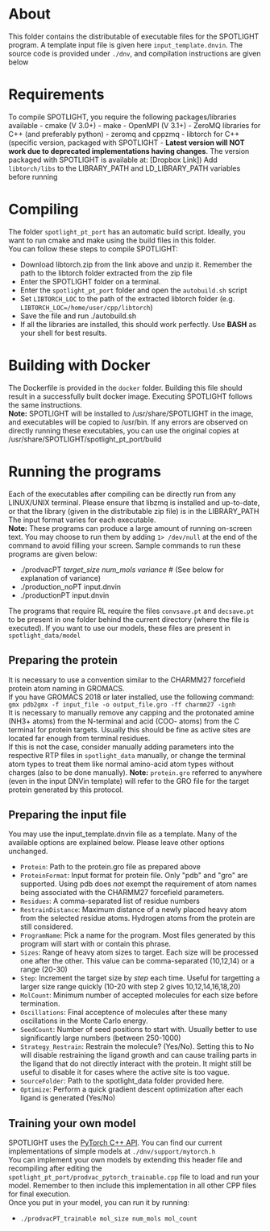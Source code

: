 # About
This folder contains the distributable of executable files for the SPOTLIGHT program. A template input file is given here `input_template.dnvin`.
The source code is provided under `./dnv`, and compilation instructions are given below

# Requirements
To compile SPOTLIGHT, you require the following packages/libraries available
    - cmake (V 3.0+)
    - make
    - OpenMPI (V 3.1+)
    - ZeroMQ libraries for C++ (and preferably python) - zeromq and cppzmq
    - libtorch for C++ (specific version, packaged with SPOTLIGHT - **Latest version will NOT work due to deprecated implementations having changes**. The version packaged with SPOTLIGHT is available at: [Dropbox Link])
    Add `libtorch/libs` to the LIBRARY\_PATH and LD\_LIBRARY\_PATH variables before running

# Compiling
The folder `spotlight_pt_port` has an automatic build script. Ideally, you want to run cmake and make using the build files in this folder.<br/>
You can follow these steps to compile SPOTLIGHT:
- Download libtorch.zip from the link above and unzip it. Remember the path to the libtorch folder extracted from the zip file
- Enter the SPOTLIGHT folder on a terminal.
- Enter the `spotlight_pt_port` folder and open the `autobuild.sh` script
- Set `LIBTORCH_LOC` to the path of the extracted libtorch folder (e.g. `LIBTORCH_LOC=/home/user/cpp/libtorch`)
- Save the file and run ./autobuild.sh
- If all the libraries are installed, this should work perfectly. Use **BASH** as your shell for best results.

# Building with Docker
The Dockerfile is provided in the `docker` folder. Building this file should result in a successfully built docker image. Executing SPOTLIGHT follows the same instructions.<br/>
**Note:** SPOTLIGHT will be installed to /usr/share/SPOTLIGHT in the image, and executables will be copied to /usr/bin. If any errors are observed on directly running these executables, you can use the original copies at /usr/share/SPOTLIGHT/spotlight\_pt\_port/build

# Running the programs
Each of the executables after compiling can be directly run from any LINUX/UNIX terminal. Please ensure that libzmq is installed and up-to-date, or that the library (given in the distributable zip file) is in the LIBRARY\_PATH<br/>
The input format varies for each executable.<br/>
**Note:** These programs can produce a large amount of running on-screen text. You may choose to run them by adding `1> /dev/null` at the end of the command to avoid filling your screen.
Sample commands to run these programs are given below:

- ./prodvacPT *target\_size* *num\_mols* *variance* # (See below for explanation of variance)
- ./production\_noPT input.dnvin
- ./productionPT input.dnvin

The programs that require RL require the files `convsave.pt` and `decsave.pt` to be present in one folder behind the current directory (where the file is executed). 
If you want to use our models, these files are present in `spotlight_data/model`

## Preparing the protein
It is necessary to use a convention similar to the CHARMM27 forcefield protein atom naming in GROMACS.<br/>
If you have GROMACS 2018 or later installed, use the following command:<br/>
    `gmx pdb2gmx -f input_file -o output_file.gro -ff charmm27 -ignh`<br/>
It is necessary to manually remove any capping and the protonated amine (NH3+ atoms) from the N-terminal and acid (COO- atoms) from the C terminal for protein targets. Usually this should be fine as active sites are located far enough from terminal residues.<br/>
If this is not the case, consider manually adding parameters into the respective RTP files in `spotlight_data` manually, or change the terminal atom types to treat them like normal amino-acid atom types without charges (also to be done manually).
**Note:** `protein.gro` referred to anywhere (even in the input DNVin template) will refer to the GRO file for the target protein generated by this protocol.

## Preparing the input file
You may use the input\_template.dnvin file as a template. Many of the available options are explained below. Please leave other options unchanged.
- `Protein`: Path to the protein.gro file as prepared above
- `ProteinFormat`: Input format for protein file. Only "pdb" and "gro" are supported. Using pdb does *not* exempt the requirement of atom names being associated with the CHARMM27 forcefield parameters.
- `Residues`: A comma-separated list of residue numbers
- `RestrainDistance`: Maximum distance of a newly placed heavy atom from the selected residue atoms. Hydrogen atoms from the protein are still considered.
- `ProgramName`: Pick a name for the program. Most files generated by this program will start with or contain this phrase.
- `Sizes`: Range of heavy atom sizes to target. Each size will be processed one after the other. This value can be comma-separated (10,12,14) or a range (20-30)
- `Step`: Increment the target size by *step* each time. Useful for targetting a larger size range quickly (10-20 with step 2 gives 10,12,14,16,18,20)
- `MolCount`: Minimum number of accepted molecules for each size before termination.
- `Oscillations`: Final acceptence of molecules after these many oscillations in the Monte Carlo energy.
- `SeedCount`: Number of seed positions to start with. Usually better to use significantly large numbers (between 250-1000)
- `Strategy_Restrain`: Restrain the molecule? (Yes/No). Setting this to No will disable restraining the ligand growth and can cause trailing parts in the ligand that do not directly interact with the protein. It might still be useful to disable it for cases where the active site is too vague.
- `SourceFolder`: Path to the spotlight\_data folder provided here.
- `Optimize`: Perform a quick gradient descent optimization after each ligand is generated (Yes/No)

## Training your own model
SPOTLIGHT uses the [PyTorch C++ API](https://pytorch.org/docs/stable/cpp_index.html). You can find our current implementations of simple models at `./dnv/support/mytorch.h`<br/>
You can implement your own models by extending this header file and recompiling after editing the `spotlight_pt_port/prodvac_pytorch_trainable.cpp` file to load and run your model. Remember to then include this implementation in all other CPP files for final execution.<br/>
Once you put in your model, you can run it by running:
- `./prodvacPT_trainable mol_size num_mols mol_count`
